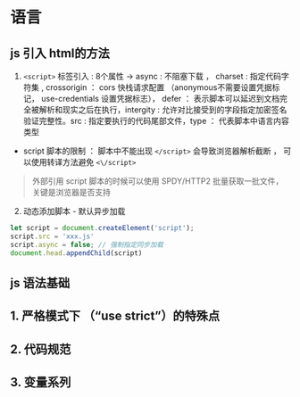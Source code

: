 # 语言

## js 引入 html的方法

1. ```<script>``` 标签引入 : 8个属性 -> async : 不阻塞下载 ， charset : 指定代码字符集 , crossorigin ： cors 快栈请求配置 （anonymous不需要设置凭据标记， use-credentials 设置凭据标志）， defer ： 表示脚本可以延迟到文档完全被解析和现实之后在执行，intergity : 允许对比接受到的字段指定加密签名验证完整性。src : 指定要执行的代码尾部文件，type ： 代表脚本中语言内容类型
- script 脚本的限制 ： 脚本中不能出现 ```</script>``` 会导致浏览器解析截断 ， 可以使用转译方法避免 ```<\/script>```

> 外部引用 script 脚本的时候可以使用 SPDY/HTTP2 批量获取一批文件， 关键是浏览器是否支持

2. 动态添加脚本 - 默认异步加载
```javascript
let script = document.createElement('script');
script.src = 'xxx.js'
script.async = false; // 强制指定同步加载
document.head.appendChild(script)
```

## js 语法基础

## 1. 严格模式下 （“use strict”）的特殊点

## 2. 代码规范

## 3. 变量系列